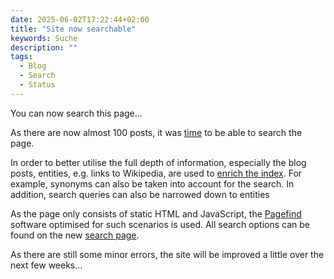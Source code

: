 ```yaml
---
date: 2025-06-02T17:22:44+02:00
title: "Site now searchable"
keywords: Suche
description: ""
tags:
  - Blog
  - Search
  - Status
---
```


You can now search this page...
<!--more-->

As there are now almost 100 posts, it was [time](/post/tag-pairs/) to be able to search the page.

In order to better utilise the full depth of information, especially the blog posts, entities, e.g. links to Wikipedia, are used to [enrich the index](/post/configure-pagefind). For example, synonyms can also be taken into account for the search. In addition, search queries can also be narrowed down to entities

As the page only consists of static HTML and JavaScript, the [Pagefind](https://pagefind.app/) software optimised for such scenarios is used. All search options can be found on the new [search page](/search/).

As there are still some minor errors, the site will be improved a little over the next few weeks...